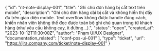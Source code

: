 {
    "id": "nt-note-display-001",
    "title": "Ghi chú đơn hàng bị cắt text trên mobile",
    "description": "Ghi chú đơn hàng dài bị cắt và không hiển thị đầy đủ trên giao diện mobile. Text overflow không được handle đúng cách, khiến nhân viên không thể đọc được toàn bộ ghi chú quan trọng từ khách hàng (như yêu cầu không cay, ít đường...).",
    "status": "open",
    "created_at": "2023-10-12T11:30:00Z",
    "author": "Phạm UI/UX Designer",
    "documentation_related": [
        "conf-pos-ui-001"
    ],
    "type": "ticket",
    "url": "https://jira.company.com/ticket/note-display-001"
}